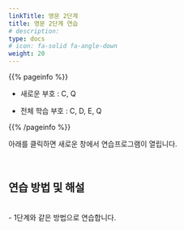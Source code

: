 ```yaml
---
linkTitle: 영문 2단계
title: 영문 2단계 연습
# description: 
type: docs
# icon: fa-solid fa-angle-down
weight: 20
---
```


{{% pageinfo %}}

* 새로운 부호 : C, Q

* 전체 학습 부호 : C, D, E, Q

{{% /pageinfo %}}


아래를 클릭하면 새로운 창에서 연습프로그램이 열립니다.




<br>

## 연습 방법 및 해설
<br>
- 1단계와 같은 방법으로 연습합니다.